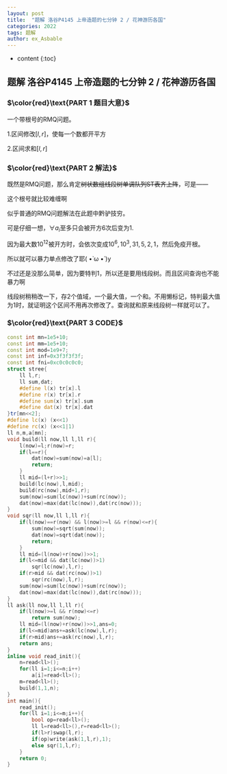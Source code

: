 ```yaml
---
layout: post
title:  "题解 洛谷P4145 上帝造题的七分钟 2 / 花神游历各国"
categories: 2022
tags: 题解
author: ex_Asbable
---
```


* content
{:toc}

## 题解 洛谷P4145 上帝造题的七分钟 2 / 花神游历各国

### $\color{red}\text{PART 1 题目大意}$

一个带根号的RMQ问题。

1.区间修改$[l,r]$，使每一个数都开平方

2.区间求和$[l,r]$

### $\color{red}\text{PART 2 解法}$

既然是RMQ问题，那么肯定~~树状数组线段树单调队列ST表齐上阵~~，可是——

这个根号就比较难缠啊

似乎普通的RMQ问题解法在此题中黔驴技穷。

可是仔细一想，$\forall a_i$至多只会被开方6次后变为1.

因为最大数$10^{12}$被开方时，会依次变成$10^6,10^3,31,5,2,1$，然后免疫开根。

所以就可以暴力单点修改了耶( •̀ ω •́ )y

不过还是没那么简单，因为要特判1，所以还是要用线段树。而且区间查询也不能暴力啊

线段树稍稍改一下，存2个值域，一个最大值，一个和。不用懒标记，特判最大值为1时，就证明这个区间不用再次修改了。查询就和原来线段树一样就可以了。

### $\color{red}\text{PART 3 CODE}$

```cpp
const int mn=1e5+10;
const int mm=1e5+10;
const int mod=1e9+7;
const int inf=0x3f3f3f3f;
const int fni=0xc0c0c0c0;
struct stree{
    ll l,r;
    ll sum,dat;
    #define l(x) tr[x].l
    #define r(x) tr[x].r
    #define sum(x) tr[x].sum
    #define dat(x) tr[x].dat
}tr[mn<<2];
#define lc(x) (x<<1)
#define rc(x) (x<<1|1)
ll n,m,a[mn];
void build(ll now,ll l,ll r){
    l(now)=l;r(now)=r;
    if(l==r){
        dat(now)=sum(now)=a[l];
        return;
    }
    ll mid=(l+r)>>1;
    build(lc(now),l,mid);
    build(rc(now),mid+1,r);
    sum(now)=sum(lc(now))+sum(rc(now));
    dat(now)=max(dat(lc(now)),dat(rc(now)));
}
void sqr(ll now,ll l,ll r){
    if(l(now)==r(now) && l(now)>=l && r(now)<=r){
        sum(now)=sqrt(sum(now));
        dat(now)=sqrt(dat(now));
        return;
    }
    ll mid=(l(now)+r(now))>>1;
    if(l<=mid && dat(lc(now))>1)
        sqr(lc(now),l,r);
    if(r>mid && dat(rc(now))>1)
        sqr(rc(now),l,r);
    sum(now)=sum(lc(now))+sum(rc(now));
    dat(now)=max(dat(lc(now)),dat(rc(now)));
}
ll ask(ll now,ll l,ll r){
    if(l(now)>=l && r(now)<=r)
        return sum(now);
    ll mid=(l(now)+r(now))>>1,ans=0;
    if(l<=mid)ans+=ask(lc(now),l,r);
    if(r>mid)ans+=ask(rc(now),l,r);
    return ans;
}
inline void read_init(){
    n=read<ll>();
    for(ll i=1;i<=n;i++)
        a[i]=read<ll>();
    m=read<ll>();
    build(1,1,n);
}
int main(){
    read_init();
    for(ll i=1;i<=m;i++){
        bool op=read<ll>();
        ll l=read<ll>(),r=read<ll>();
        if(l>r)swap(l,r);
        if(op)write(ask(1,l,r),1);
        else sqr(1,l,r);
    }
    return 0;
}
```

